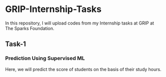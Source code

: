 # GRIP-Internship-Tasks
In this repository, I will upload codes from my Internship tasks at GRIP at The Sparks Foundation.

## Task-1
### Prediction Using Supervised ML
Here, we will predict the score of students on the basis of their study hours.
